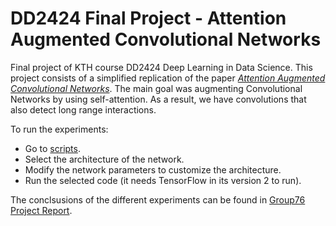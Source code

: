 # DD2424 Final Project - Attention Augmented Convolutional Networks 
Final project of KTH course DD2424 Deep Learning in Data Science.
This project consists of a simplified replication of the paper [*Attention Augmented Convolutional Networks*](https://arxiv.org/pdf/1904.09925.pdf). The main goal was augmenting Convolutional Networks by using self-attention. As a result, we have convolutions that also detect long range interactions. 

To run the experiments:
- Go to [scripts](/scripts).
- Select the architecture of the network.
- Modify the network parameters to customize the architecture.
- Run the selected code (it needs TensorFlow in its version 2 to run).

The conclsusions of the different experiments can be found in [Group76 Project Report](Group76_Project_Report.pdf).
